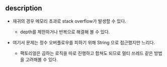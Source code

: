 ## description
+ 재귀의 경우 메모리 초과로 stack overflow가 발생할 수 있다.
  + depth를 제한하거나 반복으로 해결해 볼 수 있다.


+ 여기서 문제는 정수 오버플로우를 피하기 위해 String 으로 접근했지만 느리다.
  + 팩토리얼은 곱하는 로직을 따로 진행하고 합쳐도 되므로 멀티 쓰레드 같은 방법을 고려해볼 수 있다.